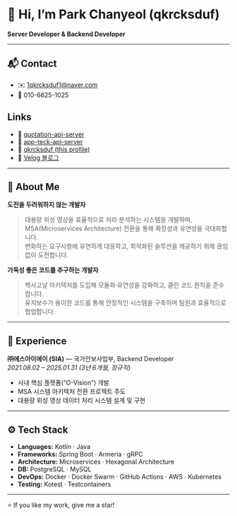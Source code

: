 # 👋 Hi, I’m Park Chanyeol (qkrcksduf)

**Server Developer & Backend Developer**

---

## 📬 Contact
- ✉️ 1qkrcksduf1@naver.com
- 📱 010-6625-1025  

## Links
- 🔗 [quotation-api-server](https://github.com/wisoft-graduate/quotation-api-server)
- 🔗 [app-teck-api-server](https://github.com/…/app-teck-api-server)
- 🔗 [qkrcksduf (this profile)](https://github.com/qkrcksduf)
- 📝 [Velog 블로그](https://velog.io/@chanyeol)

---

## 🚀 About Me

**도전을 두려워하지 않는 개발자**  
> 대용량 위성 영상을 효율적으로 처리·분석하는 시스템을 개발하며, MSA(Microservices Architecture) 전환을 통해 확장성과 유연성을 극대화합니다.  
> 변화하는 요구사항에 유연하게 대응하고, 최적화된 솔루션을 제공하기 위해 끊임없이 도전합니다.

**가독성 좋은 코드를 추구하는 개발자**  
> 헥사고날 아키텍처를 도입해 모듈화·유연성을 강화하고, 클린 코드 원칙을 준수합니다.  
> 유지보수가 용이한 코드를 통해 안정적인 시스템을 구축하며 팀원과 효율적으로 협업합니다.

---

## 🏢 Experience

**㈜에스아이에이 (SIA)** — 국가안보사업부, Backend Developer  
*2021.08.02 – 2025.01.31 (3년 6개월, 정규직)*  
- 사내 핵심 플랫폼(“O-Vision”) 개발  
- MSA 시스템 아키텍처 전환 프로젝트 주도  
- 대용량 위성 영상 데이터 처리 시스템 설계 및 구현  

---

## ⚙️ Tech Stack

- **Languages:** Kotlin · Java  
- **Frameworks:** Spring Boot · Armeria · gRPC  
- **Architecture:** Microservices · Hexagonal Architecture  
- **DB:** PostgreSQL · MySQL  
- **DevOps:** Docker · Docker Swarm · GitHub Actions · AWS · Kubernetes
- **Testing:** Kotest · Testcontainers  

---

⭐️ If you like my work, give me a star!
